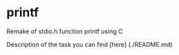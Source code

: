 # printf

Remake of stdio.h function printf using C

Description of the task you can find [here] (./README.md)

